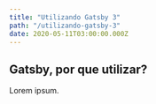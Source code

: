 ```yaml
---
title: "Utilizando Gatsby 3"
path: "/utilizando-gatsby-3"
date: 2020-05-11T03:00:00.000Z
---
```


## Gatsby, por que utilizar?

Lorem ipsum.